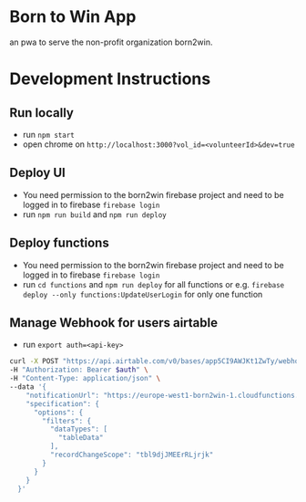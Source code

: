 # Born to Win App
an pwa to serve the non-profit organization born2win.



# Development Instructions
## Run locally 
- run `npm start`
- open chrome on `http://localhost:3000?vol_id=<volunteerId>&dev=true`

## Deploy UI
- You need permission to the born2win firebase project and need to be logged in to firebase `firebase login`
- run `npm run build` and `npm run deploy`

## Deploy functions
- You need permission to the born2win firebase project and need to be logged in to firebase `firebase login`
- run `cd functions` and `npm run deploy` for all functions or e.g. `firebase deploy --only functions:UpdateUserLogin` for only one function

## Manage Webhook for users airtable
- run `export auth=<api-key>`
``` bash
curl -X POST "https://api.airtable.com/v0/bases/app5CI9AWJKt1ZwTy/webhooks" \
-H "Authorization: Bearer $auth" \
-H "Content-Type: application/json" \
--data '{
    "notificationUrl": "https://europe-west1-born2win-1.cloudfunctions.net/httpApp/airtable/users/",
    "specification": {
      "options": {
        "filters": {
          "dataTypes": [
            "tableData"
          ],
          "recordChangeScope": "tbl9djJMEErRLjrjk"
        }
      }
    }
  }'
```
